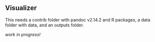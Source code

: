 ## Visualizer

This needs a contrib folder with pandoc v2.14.2 and R packages, a data folder with data, and an outputs folder.

*work in progress!*